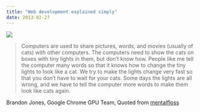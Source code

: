 ```yaml
---
title: "Web development explained simply"
date: 2013-02-27
---
```


![](/images/tumblr_mbv2y4gjow1r0nwmko1_500.gif)

> Computers are used to share pictures, words, and movies (usually of cats) with other computers. The computers need to show the cats on boxes with tiny lights in them, but don’t know how. People like me tell the computer many words so that it knows how to change the tiny lights to look like a cat. We try to make the lights change very fast so that you don’t have to wait for your cats. Some days the lights are all wrong, and we have to tell the computer more words to make them look like cats again.

Brandon Jones, Google Chrome GPU Team, Quoted from [mentalfloss](http://mentalfloss.com/article/48793/18-complicated-scientific-ideas-explained-simply)
